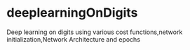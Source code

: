 # deeplearningOnDigits

Deep learning on digits using various cost functions,network initialization,Network Architecture and epochs

